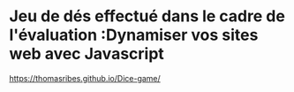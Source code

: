# Jeu de dés effectué dans le cadre de l'évaluation :Dynamiser vos sites web avec Javascript

https://thomasribes.github.io/Dice-game/
